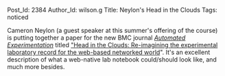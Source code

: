 Post_Id: 2384
Author_Id: wilson.g
Title: Neylon's Head in the Clouds
Tags: noticed

<p>Cameron Neylon (a guest speaker at this summer's offering of the course) is putting together a paper for the new BMC journal <a href="http://www.aejournal.net/"><em>Automated Experimentation</em></a> titled <a href="http://cameronneylon.wikidot.com/head-in-the-clouds-automated-experimentation">"Head in the Clouds: Re-imagining the experimental laboratory record for the web-based networked world</a>". It's an excellent description of what a web-native lab notebook could/should look like, and much more besides.</p>
